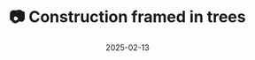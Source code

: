 ---
title: '📷 Construction framed in trees'
date: '2025-02-13'
image: 'https://cdn.diblasio.social/static/photos/2025/20250213_120634.jpg'
alt_text: "A house under construction with scaffolding and orange covers in a wooded area."
tags:
  - "#Photography"
  - "#Netherlands"
  - "#Huizen"
  - "#Construction"
  - "#Architecture"
  - "#FujifilmXT4"
  - "#UrbanPhotography"
  - "#DocumentaryPhotography"
description: ''
created_date: '2025-02-13'
location: "Huizen, Noord-Holland, Nederland"
exif_data: "FUJIFILM X-T4 XF100-400mmF4.5-5.6 R LM OIS WR (1/210 | f/7.1 | ISO 800)"
draft: false
---